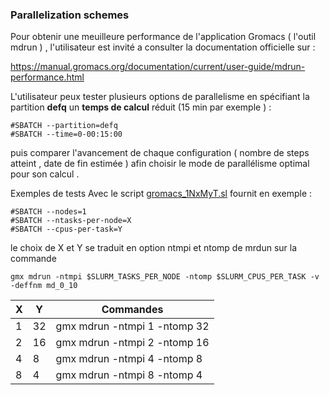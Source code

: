 ### Parallelization schemes 

Pour obtenir une meuilleure performance de l'application Gromacs ( l'outil mdrun ) , l'utilisateur est invité a consulter la documentation officielle sur : 

https://manual.gromacs.org/documentation/current/user-guide/mdrun-performance.html 

L'utilisateur peux tester plusieurs options de parallelisme  en spécifiant la partition **defq** un **temps de calcul** réduit (15 min par exemple )  : 

```
#SBATCH --partition=defq
#SBATCH --time=0-00:15:00
```

puis comparer l'avancement de chaque configuration  ( nombre de steps atteint , date de fin estimée )  afin  choisir le mode de parallélisme  optimal pour son  calcul  .

Exemples de tests Avec le script [gromacs_1NxMyT.sl](gromacs_1NxMyT.sl) fournit en exemple :

```
#SBATCH --nodes=1
#SBATCH --ntasks-per-node=X
#SBATCH --cpus-per-task=Y
```

le choix de X et Y se traduit en option ntmpi et ntomp de mrdun sur la commande 
```
gmx mdrun -ntmpi $SLURM_TASKS_PER_NODE -ntomp $SLURM_CPUS_PER_TASK -v -deffnm md_0_10
```

| X  | Y  | Commandes                    | 
| ---| ---| -----------------------------| 
| 1  | 32 | gmx mdrun -ntmpi 1 -ntomp 32 |
| 2  | 16 | gmx mdrun -ntmpi 2 -ntomp 16 |
| 4  | 8  | gmx mdrun -ntmpi 4 -ntomp 8  | 
| 8  | 4  | gmx mdrun -ntmpi 8 -ntomp 4  | 



